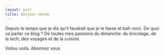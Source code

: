 ```yaml
---
layout: post
title: Bonjour monde
---
```


Depuis le temps que je dis qu'il faudrait que je le fasse et bah voici.
De quoi va parler ce blog ?  De toutes mes passions du dimanche: du bricolage, de la tech, des voyages et de la cuisine. 

Voilou voilà. Abonnez vous